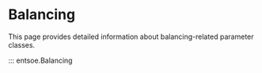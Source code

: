 # Balancing

This page provides detailed information about balancing-related parameter classes.


::: entsoe.Balancing
